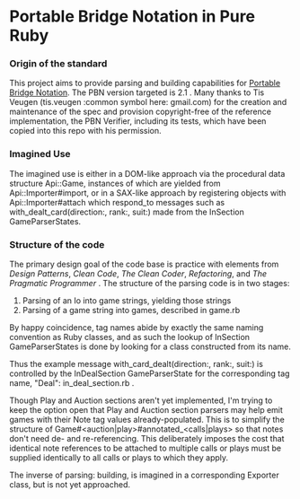 # Portable Bridge Notation in Pure Ruby

### Origin of the standard

This project aims to provide parsing and building capabilities for
 [Portable Bridge Notation](http://www.tistis.nl/pbn/). The PBN version
 targeted is 2.1 .  Many thanks to Tis Veugen (tis.veugen :common symbol
 here: gmail.com) for the creation and maintenance of the spec and
 provision copyright-free of the reference implementation, the PBN
 Verifier, including its tests, which have been copied into this repo
 with his permission.

### Imagined Use

The imagined use is either in a DOM-like approach via the procedural
data structure Api::Game, instances of which
are yielded from Api::Importer#import, or in
a SAX-like approach by registering objects with
Api::Importer#attach which respond_to messages such
as with_dealt_card(direction:, rank:, suit:) made from the
In<TagName>Section GameParserStates.

### Structure of the code

The primary design goal of the code base is practice with elements from
_Design Patterns_, _Clean Code_, _The Clean Coder_, _Refactoring_,
and _The Pragmatic Programmer_ .  The structure of the parsing code is
in two stages:

1. Parsing of an Io into game strings, yielding those strings
2. Parsing of a game string into games, described in game.rb

By happy coincidence, tag names abide by exactly the same naming
convention as Ruby classes, and as such the lookup of
In<TagName>Section GameParserStates is done by looking for a class
constructed from its name.

Thus the example message with_card_dealt(direction:, rank:, suit:) is
controlled by the InDealSection GameParserState for the corresponding
tag name, "Deal": in_deal_section.rb .

Though Play and Auction sections aren't yet implemented, I'm trying to
keep the option open that Play and Auction section parsers may
help emit games with their Note tag values already-populated.
This is to simplify the structure of
Game#\<auction|play\>#annotated_\<calls|plays\> so that notes
don't need de- and re-referencing.  This deliberately imposes
the cost that identical note references to be attached to multiple
calls or plays must be supplied identically to all calls or plays to
which they apply.

The inverse of parsing: building, is imagined in a corresponding
Exporter class, but is not yet approached.
